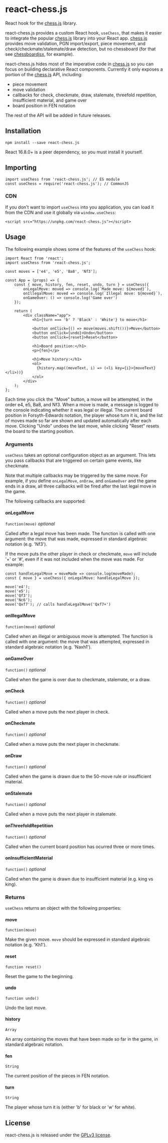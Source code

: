 # react-chess.js

React hook for the [chess.js][1] library.

react-chess.js provides a custom React hook, `useChess`, that makes it easier to
integrate the popular [chess.js][1] library into your React app. [chess.js][1]
provides move validation, PGN import/export, piece movement, and
check/checkmate/stalemate/draw detection, but no chessboard (for that see
[chessboardjsx](https://github.com/willb335/chessboardjsx), for example).

react-chess.js hides most of the imperative code in [chess.js][1] so you can
focus on building declarative React components. Currently it only exposes a
portion of the [chess.js][1] API, including:

* piece movement
* move validation
* callbacks for check, checkmate, draw, stalemate, threefold repetition,
  insufficient material, and game over
* board position in FEN notation

The rest of the API will be added in future releases.

## Installation

    npm install --save react-chess.js

React 16.8.0+ is a peer dependency, so you must install it yourself.

## Importing

    import useChess from 'react-chess.js'; // ES module
    const useChess = require('react-chess.js'); // CommonJS

### CDN

If you don't want to import `useChess` into you application, you can load it
from the CDN and use it globally via `window.useChess`:

    <script src="https://unpkg.com/react-chess.js"></script>

## Usage

The following example shows some of the features of the `useChess` hook:

    import React from 'react';
    import useChess from 'react-chess.js';

    const moves = ['e4', 'e5', 'Ba8', 'Nf3'];

    const App = (props) => {
        const { move, history, fen, reset, undo, turn } = useChess({
            onLegalMove: moved => console.log(`Made move: ${moved}`),
            onIllegalMove: moved => console.log(`Illegal move: ${moved}`),
            onGameOver: () => console.log('Game over')
        });

        return (
            <div className="app">
                <h1>{turn === 'b' ? 'Black' : 'White'} to move</h1>

                <button onClick={() => move(moves.shift())}>Move</button>
                <button onClick={undo}>Undo</button>
                <button onClick={reset}>Reset</button>

                <h1>Board position:</h1>
                <p>{fen}</p>

                <h1>Move history:</h1>
                <ol>
                  {history.map((moveText, i) => (<li key={i}>{moveText}</li>))}
                </ol>
            </div>
        );
    };

Each time you click the "Move" button, a move will be attempted, in the order
e4, e5, Ba8, and Nf3. When a move is made, a message is logged to the console
indicating whether it was legal or illegal. The current board position in
Forsyth-Edwards notation, the player whose turn it is, and the list of moves
made so far are shown and updated automatically after each move. Clicking "Undo"
undoes the last move, while clicking "Reset" resets the board to the starting
position.

### Arguments

`useChess` takes an optional configuration object as an argument. This lets you
pass callbacks that are triggered on certain game events, like checkmate.

Note that multiple callbacks may be triggered by the same move. For example, if
you define `onLegalMove`, `onDraw`, and `onGameOver` and the game ends in a
draw, all three callbacks will be fired after the last legal move in the game.

The following callbacks are supported:

#### onLegalMove

`function(move)` _optional_

Called after a legal move has been made. The function is called with one
argument: the move that was made, expressed in standard algebraic notation
(e.g. 'Nf3').

If the move puts the other player in check or checkmate, `move` will include '+'
or '#', even if it was not included when the move was made. For example:

    const handleLegalMove = moveMade => console.log(moveMade);
    const { move } = useChess({ onLegalMove: handleLegalMove });

    move('e4');
    move('e5');
    move('Qf3');
    move('Nc6');
    move('Qxf7'); // calls handleLegalMove('Qxf7+')

#### onIllegalMove

`function(move)` _optional_

Called when an illegal or ambiguous move is attempted. The function is called
with one argument: the move that was attempted, expressed in standard algebraic
notation (e.g. 'Naxh1').

#### onGameOver

`function()` _optional_

Called when the game is over due to checkmate, stalemate, or a draw.

#### onCheck

`function()` _optional_

Called when a move puts the next player in check.

#### onCheckmate

`function()` _optional_

Called when a move puts the next player in checkmate.

#### onDraw

`function()` _optional_

Called when the game is drawn due to the 50-move rule or insufficient material.

#### onStalemate

`function()` _optional_

Called when a move puts the next player in stalemate.

#### onThreefoldRepetition

`function()` _optional_

Called when the current board position has ocurred three or more times.

#### onInsufficientMaterial

`function()` _optional_

Called when the game is drawn due to insufficient material (e.g. king vs king).

### Returns

`useChess` returns an object with the following properties:

#### move

`function(move)`

Make the given move. `move` should be expressed in standard algebraic notation
(e.g. 'Kh1').

#### reset

`function reset()`

Reset the game to the beginning.

#### undo

`function undo()`

Undo the last move.

#### history

`Array`

An array containing the moves that have been made so far in the game, in
standard algebraic notation.

#### fen

`String`

The current position of the pieces in FEN notation.

#### turn

`String`

The player whose turn it is (either 'b' for black or 'w' for white).

## License

react-chess.js is released under the [GPLv3 license](./LICENSE).

[1]: https://github.com/jhlywa/chess.js
